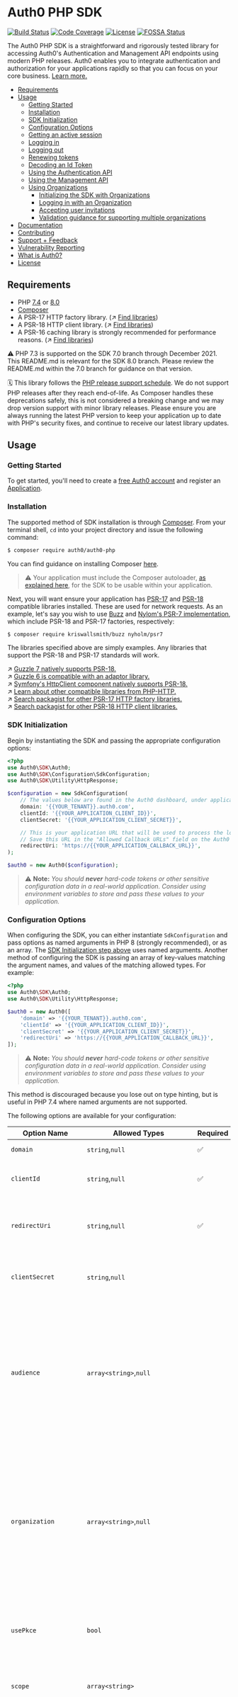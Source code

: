 # Auth0 PHP SDK

[![Build Status](https://img.shields.io/circleci/project/github/auth0/auth0-PHP/master.svg)](https://circleci.com/gh/auth0/auth0-PHP)
[![Code Coverage](https://codecov.io/gh/auth0/auth0-PHP/branch/master/graph/badge.svg)](https://codecov.io/gh/auth0/auth0-PHP)
[![License](https://img.shields.io/packagist/l/auth0/auth0-php)](https://packagist.org/packages/auth0/auth0-PHP)
[![FOSSA Status](https://app.fossa.com/api/projects/custom%2B4989%2Fgit%40github.com%3Aauth0%2Fauth0-PHP.git.svg?type=shield)](https://app.fossa.com/projects/custom%2B4989%2Fgit%40github.com%3Aauth0%2Fauth0-PHP.git?ref=badge_shield)

The Auth0 PHP SDK is a straightforward and rigorously tested library for accessing Auth0's Authentication and Management API endpoints using modern PHP releases. Auth0 enables you to integrate authentication and authorization for your applications rapidly so that you can focus on your core business. [Learn more.](https://auth0.com/why-auth0)

- [Requirements](#requirements)
- [Usage](#usage)
  - [Getting Started](#getting-started)
  - [Installation](#installation)
  - [SDK Initialization](#sdk-initialization)
  - [Configuration Options](#configuration-options)
  - [Getting an active session](#getting-an-active-session)
  - [Logging in](#logging-in)
  - [Logging out](#logging-out)
  - [Renewing tokens](#renewing-tokens)
  - [Decoding an Id Token](#decoding-an-id-token)
  - [Using the Authentication API](#using-the-authentication-api)
  - [Using the Management API](#using-the-management-api)
  - [Using Organizations](#using-organizations)
    - [Initializing the SDK with Organizations](#initializing-the-sdk-with-organizations)
    - [Logging in with an Organization](#logging-in-with-an-organization)
    - [Accepting user invitations](#accepting-user-invitations)
    - [Validation guidance for supporting multiple organizations](#validation-guidance-for-supporting-multiple-organizations)
- [Documentation](#documentation)
- [Contributing](#contributing)
- [Support + Feedback](#support--feedback)
- [Vulnerability Reporting](#vulnerability-reporting)
- [What is Auth0?](#what-is-auth0)
- [License](#license)

## Requirements

- PHP [7.4](https://www.php.net/ChangeLog-7.php) or [8.0](https://www.php.net/ChangeLog-8.php)
- [Composer](https://getcomposer.org/)
- A PSR-17 HTTP factory library. (↗ [Find libraries](https://packagist.org/search/?query=PSR-17&type=library&tags=psr%2017))
- A PSR-18 HTTP client library. (↗ [Find libraries](https://packagist.org/search/?query=PSR-18&type=library&tags=psr%2018))
- A PSR-16 caching library is strongly recommended for performance reasons. (↗ [Find libraries](https://packagist.org/search/?query=PSR-16&type=library&tags=psr%2016))

⚠️ PHP 7.3 is supported on the SDK 7.0 branch through December 2021. This README.md is relevant for the SDK 8.0 branch. Please review the README.md within the 7.0 branch for guidance on that version.

🗓 This library follows the [PHP release support schedule](https://www.php.net/supported-versions.php). We do not support PHP releases after they reach end-of-life. As Composer handles these deprecations safely, this is not considered a breaking change and we may drop version support with minor library releases. Please ensure you are always running the latest PHP version to keep your application up to date with PHP's security fixes, and continue to receive our latest library updates.

## Usage

### Getting Started

To get started, you'll need to create a [free Auth0 account](https://auth0.com/signup) and register an [Application](https://auth0.com/docs/applications).

### Installation

The supported method of SDK installation is through [Composer](https://getcomposer.org/). From your terminal shell, `cd` into your project directory and issue the following command:

```bash
$ composer require auth0/auth0-php
```

You can find guidance on installing Composer [here](https://getcomposer.org/doc/00-intro.md).

> ⚠️ Your application must include the Composer autoloader, [as explained here](https://getcomposer.org/doc/01-basic-usage.md#autoloading), for the SDK to be usable within your application.

Next, you will want ensure your application has [PSR-17](https://www.php-fig.org/psr/psr-17/) and [PSR-18](https://www.php-fig.org/psr/psr-18/) compatible libraries installed. These are used for network requests. As an example, let's say you wish to use [Buzz](https://github.com/kriswallsmith/Buzz) and [Nylom's PSR-7 implementation](https://github.com/Nyholm/psr7), which include PSR-18 and PSR-17 factories, respectively:

```bash
$ composer require kriswallsmith/buzz nyholm/psr7
```

The libraries specified above are simply examples. Any libraries that support the PSR-18 and PSR-17 standards will work.

↗ [Guzzle 7 natively supports PSR-18.](https://docs.php-http.org/en/latest/clients/guzzle7-adapter.html)<br />
↗ [Guzzle 6 is compatible with an adaptor library.](https://github.com/php-http/guzzle6-adapter)<br />
↗ [Symfony's HttpClient component natively supports PSR-18.](https://symfony.com/doc/current/http_client.html#psr-18-and-psr-17)<br />
↗ [Learn about other compatible libraries from PHP-HTTP.](https://docs.php-http.org/en/latest/clients.html)<br />
↗ [Search packagist for other PSR-17 HTTP factory libraries.](https://packagist.org/search/?query=PSR-17&type=library&tags=psr%2017)<br />
↗ [Search packagist for other PSR-18 HTTP client libraries.](https://packagist.org/search/?query=PSR-18&type=library&tags=psr%2018)

### SDK Initialization

Begin by instantiating the SDK and passing the appropriate configuration options:

```PHP
<?php
use Auth0\SDK\Auth0;
use Auth0\SDK\Configuration\SdkConfiguration;
use Auth0\SDK\Utility\HttpResponse;

$configuration = new SdkConfiguration(
    // The values below are found in the Auth0 dashboard, under application settings:
    domain: '{{YOUR_TENANT}}.auth0.com',
    clientId: '{{YOUR_APPLICATION_CLIENT_ID}}',
    clientSecret: '{{YOUR_APPLICATION_CLIENT_SECRET}}',

    // This is your application URL that will be used to process the login.
    // Save this URL in the "Allowed Callback URLs" field on the Auth0 dashboard, under application settings.
    redirectUri: 'https://{{YOUR_APPLICATION_CALLBACK_URL}}',
);

$auth0 = new Auth0($configuration);
```

> ⚠️ **Note:** _You should **never** hard-code tokens or other sensitive configuration data in a real-world application. Consider using environment variables to store and pass these values to your application._

### Configuration Options

When configuring the SDK, you can either instantiate `SdkConfiguration` and pass options as named arguments in PHP 8 (strongly recommended), or as an array. The [SDK Initialization step above](#sdk-initialization) uses named arguments. Another method of configuring the SDK is passing an array of key-values matching the argument names, and values of the matching allowed types. For example:

```PHP
<?php
use Auth0\SDK\Auth0;
use Auth0\SDK\Utility\HttpResponse;

$auth0 = new Auth0([
    'domain' => '{{YOUR_TENANT}}.auth0.com',
    'clientId' => '{{YOUR_APPLICATION_CLIENT_ID}}',
    'clientSecret' => '{{YOUR_APPLICATION_CLIENT_SECRET}}',
    'redirectUri' => 'https://{{YOUR_APPLICATION_CALLBACK_URL}}',
]);
```

> ⚠️ **Note:** _You should **never** hard-code tokens or other sensitive configuration data in a real-world application. Consider using environment variables to store and pass these values to your application._

This method is discouraged because you lose out on type hinting, but is useful in PHP 7.4 where named arguments are not supported.

The following options are available for your configuration:

| Option Name           | Allowed Types                     | Required | Default                          | Description                                                                                                                                                                                                                             |
| --------------------- | --------------------------------- | -------- | -------------------------------- | --------------------------------------------------------------------------------------------------------------------------------------------------------------------------------------------------------------------------------------- |
| `domain`              | `string`,`null`                   | ✅       |                                  | Auth0 domain for your tenant.                                                                                                                                                                                                           |
| `clientId`            | `string`,`null`                   | ✅       |                                  | Client ID, found in the Auth0 Application settings.                                                                                                                                                                                     |
| `redirectUri`         | `string`,`null`                   | ✅       |                                  | Authentication callback URI, as defined in your Auth0 Application settings.                                                                                                                                                             |
| `clientSecret`        | `string`,`null`                   |          | `null`                           | Client Secret, found in the Auth0 Application settings.                                                                                                                                                                                 |
| `audience`            | `array<string>`,`null`            |          | `null`                           | One or more API identifiers, found in your Auth0 API settings. The SDK uses the first value for building links. If provided, at least one of these values must match the 'aud' claim to validate an ID Token successfully.              |
| `organization`        | `array<string>`,`null`            |          | `null`                           | One or more Organization IDs, found in your Auth0 Organization settings. The SDK uses the first value for building links. If provided, at least one of these values must match the 'org_id' claim to validate an ID Token successfully. |
| `usePkce`             | `bool`                            |          | `true`                           | Use PKCE (Proof Key of Code Exchange) with Authorization Code Flow requests.                                                                                                                                                            |
| `scope`               | `array<string>`                   |          | `['openid', 'profile', 'email']` | One or more scopes to request for Tokens. [Learn more.](https://auth0.com/docs/scopes)                                                                                                                                                  |
| `responseMode`        | `string`                          |          | `query`                          | Where to extract request parameters from, either 'query' for GET or 'form_post' for POST requests.                                                                                                                                      |
| `responseType`        | `string`                          |          | `code`                           | Use 'code' for server-side flows and 'token' for application side flow.                                                                                                                                                                 |
| `tokenAlgorithm`      | `string`                          |          | `RS256`                          | Algorithm to use for Token verification. Expects either 'RS256' or 'HS256'.                                                                                                                                                             |
| `tokenJwksUri`        | `string`,`null`                   |          | `null`                           | URI to the JWKS when verifying RS256 tokens.                                                                                                                                                                                            |
| `tokenMaxAge`         | `int`,`null`                      |          | `null`                           | The maximum window of time (in seconds) since the 'auth_time' to accept during Token validation.                                                                                                                                        |
| `tokenLeeway`         | `int`,`null`                      |          | `60`                             | Leeway (in seconds) to allow during time calculations with Token validation.                                                                                                                                                            |
| `tokenCache`          | `CacheInterface`,`null`           |          | `null`                           | A PSR-16 compatible cache adapter for storing JSON Web Key Sets (JWKS).                                                                                                                                                                 |
| `tokenCacheTtl`       | `int`                             |          | `60`                             | How long (in seconds) to keep a JWKS cached.                                                                                                                                                                                            |
| `httpClient`          | `ClientInterface`,`null`          |          | `null`                           | A PSR-18 compatible HTTP client to use for API requests.                                                                                                                                                                                |
| `httpRequestFactory`  | `RequestFactoryInterface`,`null`  |          | `null`                           | A PSR-17 compatible request factory to generate HTTP requests.                                                                                                                                                                          |
| `httpResponseFactory` | `ResponseFactoryInterface`,`null` |          | `null`                           | A PSR-17 compatible response factory to generate HTTP responses.                                                                                                                                                                        |
| `httpStreamFactory`   | `StreamFactoryInterface`,`null`   |          | `null`                           | A PSR-17 compatible stream factory to create request body streams.                                                                                                                                                                      |
| `httpTelemetry`       | `bool`                            |          | `true`                           | If true, API requests will include telemetry about the SDK and PHP runtime version to help us improve our services.                                                                                                                     |
| `sessionStorage`      | `StoreInterface`,`null`           |          | `null`                           | A StoreInterface-compatible class for storing Token state. `null` will cause the SDK to use PHP native sessions.                                                                                                                        |
| `persistUser`         | `bool`                            |          | `true`                           | If true, the user data will persist in session storage.                                                                                                                                                                                 |
| `persistIdToken`      | `bool`                            |          | `true`                           | If true, the Id Token will persist in session storage.                                                                                                                                                                                  |
| `persistAccessToken`  | `bool`                            |          | `true`                           | If true, the Access Token will persist in session storage.                                                                                                                                                                              |
| `persistRefreshToken` | `bool`                            |          | `true`                           | If true, the Refresh Token will persist in session storage.                                                                                                                                                                             |
| `transientStorage`    | `StoreInterface`,`null`           |          | `null`                           | A StoreInterface-compatible class for storing ephemeral state data, such as a nonce.                                                                                                                                                    |
| `queryUserInfo`       | `bool`                            |          | `false`                          | If true, always query the /userinfo endpoint during an authorization code exchange.                                                                                                                                                     |
| `managementToken`     | `string`,`null`                   |          | `null`                           | An Access Token to use for Management API calls. If there isn't one specified, the SDK will attempt to get one for you using your configured `clientSecret`.                                                                            |

↗ [Learn more about PSR-16 caches.](https://www.php-fig.org/psr/psr-16/)<br />
↗ [Learn more about PSR-17 HTTP Factories,](https://www.php-fig.org/psr/psr-17/) which are used to create [PSR-7 HTTP messages.](https://www.php-fig.org/psr/psr-7/)<br />
↗ [Learn more about the PSR-18 HTTP Client standard.](https://www.php-fig.org/psr/psr-18/)<br />
↗ [Find PSR-16 cache libraries on Packagist.](https://packagist.org/search/?query=PSR-16&type=library&tags=psr%2016)<br />
↗ [Find PSR-17 HTTP factory libraries on Packagist.](https://packagist.org/search/?query=PSR-17&type=library&tags=psr%2017)<br />
↗ [Find PSR-18 HTTP client libraries on Packagist.](https://packagist.org/search/?query=PSR-18&type=library&tags=psr%2018)

### Getting an active session

```PHP
<?php

// 🧩 Include the configuration code from the 'SDK Initialization' step above here.

// Auth0::getCredentials() returns either null if no session is active, or an object.
$session = $auth0->getCredentials();

if ($session !== null) {
    // The Id Token for the user as a string.
    $idToken = $session->idToken;

    // The Access Token for the user, as a string.
    $accessToken = $session->accessToken;

    // A Unix timestamp representing when the Access Token is expected to expire, as an int.
    $accessTokenExpiration = $session->accessTokenExpiration;

    // A bool; if time() is greater than the value of $accessTokenExpiration, this will be true.
    $accessTokenExpired = $session->accessTokenExpired;

    // A Refresh Token, if available, as a string.
    $refreshToken = $session->refreshToken;

    // Data about the user as an array.
    $user = $session->user;
}
```

### Logging in

```PHP
<?php

// 🧩 Include the configuration code from the 'SDK Initialization' step above here.

$session = $auth0->getCredentials();

// Is this end-user already signed in?
if ($session === null) {
    // They are not. Redirect the end user to the login page.
    $auth0->login();
    exit;
}
```

### Logging out

When signing out an end-user from your application, it's important to use Auth0's /logout endpoint to sign them out properly:

```PHP
<?php

// 🧩 Include the configuration code from the 'SDK Initialization' step above here.

$session = $auth0->getCredentials();

if ($session) {
    // Clear the end-user's session, and redirect them to the Auth0 /logout endpoint.
    $auth0->logout();
    exit;
}
```

### Renewing tokens

Your application must request the `offline_access` scope to retrieve the Refresh Token necessary for this.

```PHP
<?php

/*
    🧩 Include the configuration code from the 'SDK Initialization' step above here.
    ⚠️ Add the 'offline_access' scope during configuration to retrieve Refresh Tokens.
*/

$session = $auth0->getCredentials();

// Is this end-user already signed in?
if ($session === null) {
    // They are not. Redirect the end user to the login page.
    // 🔎 Logging in after adding the 'offline_access' scope is necessary for this to work to retrieve Refresh Tokens.
    $auth0->login();
    exit;
}

// Is this end-user already signed in? If so, is their session expired?
if ($session->accessTokenExpired) {
    try {
        // Token has expired, attempt to renew it.
        $auth0->renew();
    } catch (StateException $e) {
        // There was an error trying to renew the token. Clear the session.
        $auth0->clear();

        // Prompt to login again.
        $auth0->login();
        exit;
    }
}
```

### Decoding an Id Token

In instances where you need to manually decode an Id Token, such as a custom API service you've built, you can use the `Auth0::decode()` method:

```PHP
<?php

// 🧩 Include the configuration code from the 'SDK Initialization' step above here.

try {
    $token = $auth0->decode('{{YOUR_ID_TOKEN}}');
} catch (\Auth0\SDK\Exception\InvalidTokenException $exception) {
    die("Unable to decode Id Token; " . $exception->getMessage());
}
```

### Using the Authentication API

More advanced applications can access the SDK's full suite of authentication API functions using the `Auth0\SDK\API\Authentication` class:

```PHP
<?php

// 🧩 Include the configuration code from the 'SDK Initialization' step above here.

// Get a configured instance of the Auth0\SDK\API\Authentication class:
$authentication = $auth0->authentication();

// Start a passwordless login:
$auth0->emailPasswordlessStart(/* ...configuration */);
```

Alternatively, the SDK supports a fluent interface for more concise calls:

```PHP
<?php

// 🧩 Include the configuration code from the 'SDK Initialization' step above here.

// Start a passwordless login:
$authentication = $auth0->authentication()->emailPasswordlessStart(/* ...configuration */);
```

### Using the Management API

This SDK offers an interface for Auth0's Management API, which, to access, requires an Access Token that is explicitly issued for your tenant's Management API by specifying the corresponding Audience.

```PHP
<?php
use Auth0\SDK\Auth0;
use Auth0\SDK\Configuration\SdkConfiguration;
use Auth0\SDK\Utility\HttpResponse;

$configuration = new SdkConfiguration(
    // 🧩 Include other required configuration options, such as outlined in the 'SDK Initialization' step above here.

    // The process for retrieving an Access Token for Management API endpoints is described here:
    // https://auth0.com/docs/libraries/auth0-php/using-the-management-api-with-auth0-php
    managementToken: '{{YOUR_ACCESS_TOKEN}}'
);

$auth0 = new Auth0($configuration);
```

> ⚠️ **Note:** _You should **never** hard-code tokens or other sensitive configuration data in a real-world application. Consider using environment variables to store and pass these values to your application._

Once configured, use the `Auth0::management()` method to get a configured instance of the `Auth0\SDK\API\Management` class:

```PHP
<?php

// 🧩 Include the configuration code from the above example here.

// Get a configured instance of the Auth0\SDK\API\Management class:
$management = $auth0->management();

// Request users from the /users Management API endpoint
$response = $management->users()->getAll();

// Was the API request successful?
if (HttpResponse::wasSuccessful($response)) {
    // It was, decode the JSON into a PHP array:
    $response = HttpResponse::decodeContent($response);
    print_r($response);
}
```

Alternatively, the SDK supports a fluent interface for more concise calls:

```PHP
<?php

// 🧩 Include the configuration code from the above example here.

// Request users from the /users Management API endpoint
$management = $auth0->management()->users()->getAll();

// Was the API request successful?
if (HttpResponse::wasSuccessful($response)) {
    // It was, decode the JSON into a PHP array:
    $response = HttpResponse::decodeContent($response);
    print_r($response);
}
```

### Using Organizations

[Organizations](https://auth0.com/docs/organizations) is a set of features that provide better support for developers who build and maintain SaaS and Business-to-Business (B2B) applications.

Using Organizations, you can:

- Represent teams, business customers, partner companies, or any logical grouping of users that should have different ways of accessing your application as organizations.
- Manage their membership in a variety of ways, including user invitation.
- Configure branded, federated login flows for each Organization.
- Implement role-based access control, such that users can have different roles when authenticating in the context of various organizations.
- Build administration capabilities into your products, using the Organizations API, so that those businesses can manage their organizations.

Note that Organizations is currently only available to customers on our Enterprise and Startup subscription plans.

#### Initializing the SDK with Organizations

Configure the SDK with your Organization ID:

```PHP
<?php
use Auth0\SDK\Auth0;
use Auth0\SDK\Configuration\SdkConfiguration;
use Auth0\SDK\Utility\HttpResponse;

$configuration = new SdkConfiguration(
    // 🧩 Include other required configuration options, such as outlined in the 'SDK Initialization' step above here.

    // Found in your Auth0 dashboard, under your organization settings.
    // Note that this must be configured as an array.
    organization: [ '{{YOUR_ORGANIZATION_ID}}' ]
);

$auth0 = new Auth0($configuration);
```

> ⚠️ **Note:** _You should **never** hard-code tokens or other sensitive configuration data in a real-world application. Consider using environment variables to store and pass these values to your application._

#### Logging in with an Organization

With the SDK initialized using your Organization, you can use the `Auth0::login()` method as you normally would. Methods throughout the SDK will use the Organization Id you configured in their API calls.

```PHP
<?php

// 🧩 Include the configuration code from the 'Initializing the SDK with Organizations' step above here.

$session = $auth0->getCredentials();

// Is this end-user already signed in?
if ($session === null) {
  // They are not. Redirect the end user to the login page.
  $auth0->login();
  exit;
}
```

#### Accepting user invitations

Auth0 Organizations allow users to be invited using emailed links, which will direct a user back to your application. The user will be sent to your application URL based on your configured `Application Login URI,` which you can change from your application's settings inside the Auth0 dashboard.

When the user arrives at your application using an invite link, three query parameters are available: `invitation,` `organization,` and `organization_name.` These will always be delivered using a GET request.

A helper function is provided to handle extracting these query parameters and automatically redirecting to the Universal Login page:

```PHP
<?php

// 🧩 Include the configuration code from the 'Initializing the SDK with Organizations' step above here.

$auth0->handleInvitation();
```

Suppose you prefer to have more control over this process. In that case, extract the relevant query parameters using `getInvitationParameters(),` and then initiate the Universal Login redirect yourself:

```PHP
<?php

// 🧩 Include the configuration code from the 'Initializing the SDK with Organizations' step above here.

// Returns an object containing the invitation query parameters, or null if they aren't present
if ($invite = $auth0->getInvitationParameters()) {
  // Does the invite organization match one of your configured organizations?
  if (in_array($invite->organization, $configuration->getOrganization()) === false) {
    // It does not. Throw an error; for example:
    throw new Exception("This invitation isn't intended for this service. Please have your administrator check the service configuration and request a new invitation.");
  }

  // Redirect to Universal Login using the emailed invitation code and Organization Id
  $auth0->login([
    'invitation' => $invite->invitation,
    'organization' => $invite->organization,
  ]);
}
```

After successful authentication via the Universal Login Page, the user will arrive back at your application using your configured `redirect_uri,` their token will be validated, and they will have an authenticated session. Use `Auth0::getCredentials()` to retrieve details about the authenticated user.

#### Validation guidance for supporting multiple organizations

In the examples above, our application is operating with a single, configured Organization. By initializing the SDK with the `organization` argument, we tell the internal token verifier to validate an `org_id` claim's presence and match what was provided.

In some cases, your application may need to support validating tokens' `org_id` claims for several different organizations. When initializing the SDK, the `organization` argument accepts an array of organizations; during token validation, if ANY of those organization ids match, the token is accepted. When creating links or issuing API calls, the first Organization Id in that array will be used. You can alter this at any time by updating your `SdkConfiguration` or passing custom parameters to those methods.

> ⚠️ If you have a more complex application with custom token validation code, you must validate the `org_id` claim on tokens to ensure the value received is expected and known by your application. If the claim is not valid, your application should reject the token. See [https://auth0.com/docs/organizations/using-tokens](https://auth0.com/docs/organizations/using-tokens) for more information.

## Documentation

- [Documentation](https://auth0.com/docs/libraries/auth0-php)
  - [Installation](https://auth0.com/docs/libraries/auth0-php#installation)
  - [Getting Started](https://auth0.com/docs/libraries/auth0-php#getting-started)
  - [Basic Usage](https://auth0.com/docs/libraries/auth0-php/auth0-php-basic-use)
  - [Authentication API](https://auth0.com/docs/libraries/auth0-php/using-the-authentication-api-with-auth0-php)
  - [Management API](https://auth0.com/docs/libraries/auth0-php/using-the-management-api-with-auth0-php)
  - [Troubleshooting](https://auth0.com/docs/libraries/auth0-php/troubleshoot-auth0-php-library)
- Quickstarts
  - [Basic authentication example](https://auth0.com/docs/quickstart/webapp/php/) ([GitHub repo](https://github.com/auth0-samples/auth0-php-web-app/tree/master/00-Starter-Seed))
  - [Authenticated backend API example](https://auth0.com/docs/quickstart/backend/php/) ([GitHub repo](https://github.com/auth0-samples/auth0-php-api-samples/tree/master/01-Authenticate))

## Contributing

We appreciate your feedback and contributions to the project! Before you get started, please review the following:

- [Auth0's general contribution guidelines](https://github.com/auth0/open-source-template/blob/master/GENERAL-CONTRIBUTING.md)
- [Auth0's code of conduct guidelines](https://github.com/auth0/open-source-template/blob/master/CODE-OF-CONDUCT.md)
- [The Auth0 PHP SDK contribution guide](CONTRIBUTING.md)

## Support + Feedback

- The [Auth0 Community](https://community.auth0.com/) is a valuable resource for asking questions and finding answers, staffed by the Auth0 team and a community of enthusiastic developers
- For code-level support (such as feature requests and bug reports), we encourage you to [open issues](https://github.com/auth0/auth0-PHP/issues) here on our repo
- For customers on [paid plans](https://auth0.com/pricing/), our [support center](https://support.auth0.com/) is available for opening tickets with our knowledgeable support specialists

Further details about our support solutions are [available on our website.](https://auth0.com/docs/support)

## Vulnerability Reporting

Please do not report security vulnerabilities on the public GitHub issue tracker. The [Responsible Disclosure Program](https://auth0.com/whitehat) details the procedure for disclosing security issues.

## What is Auth0?

Auth0 helps you to:

- Add authentication with [multiple authentication sources](https://docs.auth0.com/identityproviders), either social like Google, Facebook, Microsoft, LinkedIn, GitHub, Twitter, Box, Salesforce (amongst others), or enterprise identity systems like Windows Azure AD, Google Apps, Active Directory, ADFS or any SAML Identity Provider.
- Add authentication through more traditional **[username/password databases](https://docs.auth0.com/mysql-connection-tutorial)**.
- Add support for [passwordless](https://auth0.com/passwordless) and [multi-factor authentication](https://auth0.com/docs/mfa).
- Add support for [linking different user accounts](https://docs.auth0.com/link-accounts) with the same user.
- Analytics of how, when, and where users are logging in.
- Pull data from other sources and add it to the user profile through [JavaScript rules](https://docs.auth0.com/rules).

[Why Auth0?](https://auth0.com/why-auth0)

## License

The Auth0 PHP SDK is open source software licensed under [the MIT license](https://opensource.org/licenses/MIT). See the [LICENSE](LICENSE.txt) file for more info.

[![FOSSA Status](https://app.fossa.com/api/projects/git%2Bgithub.com%2Fauth0%2Fauth0-PHP.svg?type=large)](https://app.fossa.com/projects/git%2Bgithub.com%2Fauth0%2Fauth0-PHP?ref=badge_large)
